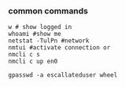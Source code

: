 ### common commands
```
w # show logged in
whoami #show me
netstat -TulPn #network
nmtui #activate connection or
nmcli c s
nmcli c up en0

gpasswd -a escallateduser wheel
```
